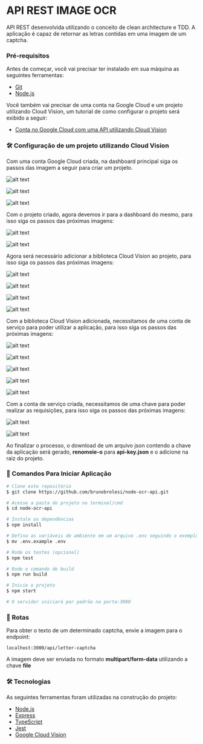 # API REST IMAGE OCR

API REST desenvolvida utilizando o conceito de clean architecture e TDD. A aplicação é capaz de retornar as letras contidas em uma imagem de um captcha.

### Pré-requisitos

Antes de começar, você vai precisar ter instalado em sua máquina as seguintes ferramentas:
- [Git](https://git-scm.com)
- [Node.js](https://nodejs.org/en/)

Você também vai precisar de uma conta na Google Cloud e um projeto utilizando Cloud Vision, um tutorial de como configurar o projeto será exibido a seguir:
- [Conta no Google Cloud com uma API utilizando Cloud Vision](https://cloud.google.com/)

### 🛠 Configuração de um projeto utilizando Cloud Vision

Com uma conta Google Cloud criada, na dashboard principal siga os passos das imagem a seguir para criar um projeto.

![alt text](doc/vision/1.png)

![alt text](doc/vision/2.png)

![alt text](doc/vision/3.png)

Com o projeto criado, agora devemos ir para a dashboard do mesmo, para isso siga os passos das próximas imagens:

![alt text](doc/vision/4.png)

![alt text](doc/vision/5.png)

Agora será necessário adicionar a biblioteca Cloud Vision ao projeto, para isso siga os passos das próximas imagens:

![alt text](doc/vision/6.png)

![alt text](doc/vision/7.png)

![alt text](doc/vision/8.png)

![alt text](doc/vision/9.png)

Com a biblioteca Cloud Vision adicionada, necessitamos de uma conta de serviço para poder utilizar a aplicação, para isso siga os passos das próximas imagens:

![alt text](doc/vision/10.png)

![alt text](doc/vision/11.png)

![alt text](doc/vision/12.png)

![alt text](doc/vision/13.png)

![alt text](doc/vision/14.png)

Com a conta de serviço criada, necessitamos de uma chave para poder realizar as requisições, para isso siga os passos das próximas imagens:

![alt text](doc/vision/15.png)

![alt text](doc/vision/16.png)

Ao finalizar o processo, o download de um arquivo json contendo a chave da aplicação será gerado, **renomeie-o** para **api-key.json** e o adicione na raiz do projeto.

### 🎲 Comandos Para Iniciar Aplicação

```bash
# Clone este repositório
$ git clone https://github.com/brunobrolesi/node-ocr-api.git

# Acesse a pasta do projeto no terminal/cmd
$ cd node-ocr-api

# Instale as dependências
$ npm install

# Defina as variáveis de ambiente em um arquivo .env seguindo o exemplo fornecido, pode-se apenas renomea-lo para .env para facilitar o processo
$ mv .env.example .env

# Rode os testes (opcional)
$ npm test

# Rode o comando de build
$ npm run build

# Inicie o projeto
$ npm start

# O servidor iniciará por padrão na porta:3000
```

### 🛫 Rotas

Para obter o texto de um determinado captcha, envie a imagem para o endpoint:

`localhost:3000/api/letter-captcha`

A imagem deve ser enviada no formato **multipart/form-data** utilizando a chave **file**

### 🛠 Tecnologias

As seguintes ferramentas foram utilizadas na construção do projeto:

- [Node.js](https://nodejs.org/en/)
- [Express](https://expressjs.com/pt-br/)
- [TypeScript](https://www.typescriptlang.org/)
- [Jest](https://jestjs.io/pt-BR/)
- [Google Cloud Vision](https://cloud.google.com/vision)
